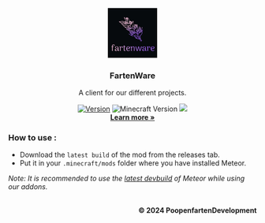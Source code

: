 <div align="center">
  <img src="/src/main/resources/assets/icon.png" alt="logo" width="20%"/>
  </a>

  <h3 align="center">FartenWare</h3>

  <p align="center">
    </p>A client for our different projects.</p>
    <a href="https://github.com/PoopenfartenDevelopment/FartenWare/releases"><img src="https://img.shields.io/badge/Version-v1.2-blueviolet" alt="Version"></a>
    <img src="https://img.shields.io/badge/Minecraft%20Version-1.20.4-blueviolet" alt="Minecraft Version">
    <img src="https://img.shields.io/github/downloads/PoopenfartenDevelopment/FartenWare/total?color=blueviolet&label=Downloads">
    <br />
    <a href="https://www.youtube.com/shorts/AWOyEIuVzzQ"><strong>Learn more »</strong></a>
    <br />
</div>

### How to use :
- Download the `latest build` of the mod from the releases tab.
- Put it in your `.minecraft/mods` folder where you have installed Meteor.

*Note: It is recommended to use the [latest devbuild](https://meteorclient.com/download?devBuild=latest) of Meteor while using our addons.*
<br />
<br />

<p align="right">
    <b>© 2024 PoopenfartenDevelopment</b>
</p>

